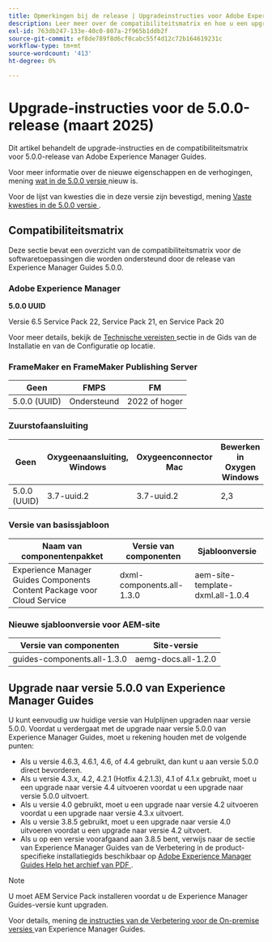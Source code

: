 ```yaml
---
title: Opmerkingen bij de release | Upgradeinstructies voor Adobe Experience Manager Guides 5.0.0-versie
description: Leer meer over de compatibiliteitsmatrix en hoe u een upgrade uitvoert naar de 5.0.0-versie van Adobe Experience Manager Guides.
exl-id: 763db247-133e-40c0-807a-2f965b1ddb2f
source-git-commit: ef8de789f8d6cf0cabc55f4d12c72b164619231c
workflow-type: tm+mt
source-wordcount: '413'
ht-degree: 0%

---
```


# Upgrade-instructies voor de 5.0.0-release (maart 2025)

Dit artikel behandelt de upgrade-instructies en de compatibiliteitsmatrix voor 5.0.0-release van Adobe Experience Manager Guides.

Voor meer informatie over de nieuwe eigenschappen en de verhogingen, mening [ wat in de 5.0.0 versie ](../release-info/whats-new-5-0-0.md) nieuw is.

Voor de lijst van kwesties die in deze versie zijn bevestigd, mening [ Vaste kwesties in de 5.0.0 versie ](../release-info/fixed-issues-5-0-0.md).

## Compatibiliteitsmatrix

Deze sectie bevat een overzicht van de compatibiliteitsmatrix voor de softwaretoepassingen die worden ondersteund door de release van Experience Manager Guides 5.0.0.

### Adobe Experience Manager

**5.0.0 UUID**

Versie 6.5 Service Pack 22, Service Pack 21, en Service Pack 20

Voor meer details, bekijk de [ Technische vereisten ](../install-guide/download-install-technical-requirements.md) sectie in de Gids van de Installatie en van de Configuratie op locatie.

### FrameMaker en FrameMaker Publishing Server

| Geen | FMPS | FM |
| --- | --- | --- |
| 5.0.0 (UUID) | Ondersteund | 2022 of hoger |

### Zuurstofaansluiting

| Geen | Oxygeenaansluiting, Windows | Oxygeenconnector Mac | Bewerken in Oxygen Windows | Bewerken in Oxygen Mac |
| --- | --- | --- |--- |--- |
| 5.0.0 (UUID) | 3.7-uuid.2 | 3.7-uuid.2 | 2,3 | 2,3 |

### Versie van basissjabloon

| Naam van componentenpakket | Versie van componenten | Sjabloonversie |
|---|---|---|
| Experience Manager Guides Components Content Package voor Cloud Service | dxml-components.all-1.3.0 | aem-site-template-dxml.all-1.0.4 |

### Nieuwe sjabloonversie voor AEM-site


| Versie van componenten | Site-versie |
|---|---|
| guides-components.all-1.3.0 | aemg-docs.all-1.2.0 |


## Upgrade naar versie 5.0.0 van Experience Manager Guides

U kunt eenvoudig uw huidige versie van Hulplijnen upgraden naar versie 5.0.0. Voordat u verdergaat met de upgrade naar versie 5.0.0 van Experience Manager Guides, moet u rekening houden met de volgende punten:

- Als u versie 4.6.3, 4.6.1, 4.6, of 4.4 gebruikt, dan kunt u aan versie 5.0.0 direct bevorderen.
- Als u versie 4.3.x, 4.2, 4.2.1 (Hotfix 4.2.1.3), 4.1 of 4.1.x gebruikt, moet u een upgrade naar versie 4.4 uitvoeren voordat u een upgrade naar versie 5.0.0 uitvoert.
- Als u versie 4.0 gebruikt, moet u een upgrade naar versie 4.2 uitvoeren voordat u een upgrade naar versie 4.3.x uitvoert.
- Als u versie 3.8.5 gebruikt, moet u een upgrade naar versie 4.0 uitvoeren voordat u een upgrade naar versie 4.2 uitvoert.
- Als u op een versie voorafgaand aan 3.8.5 bent, verwijs naar de sectie van Experience Manager Guides van de Verbetering in de product-specifieke installatiegids beschikbaar op [ Adobe Experience Manager Guides Help het archief van PDF ](https://helpx.adobe.com/xml-documentation-for-experience-manager/archive.html).

>[!NOTE]
>
>U moet AEM Service Pack installeren voordat u de Experience Manager Guides-versie kunt upgraden.

Voor details, mening [ de instructies van de Verbetering voor de On-premise versies ](../install-guide/upgrade-xml-documentation.md) van Experience Manager Guides.

